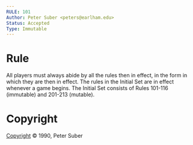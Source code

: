 ```yaml
---
RULE: 101
Author: Peter Suber <peters@earlham.edu>
Status: Accepted
Type: Immutable
---
```


# Rule

All players must always abide by all the rules then in effect, in the form in which they are then in effect. The rules in the Initial Set are in effect whenever a game begins. The Initial Set consists of Rules 101-116 (immutable) and 201-213 (mutable).

# Copyright

[Copyright](http://legacy.earlham.edu/~peters/copyrite.htm) © 1990, Peter Suber
